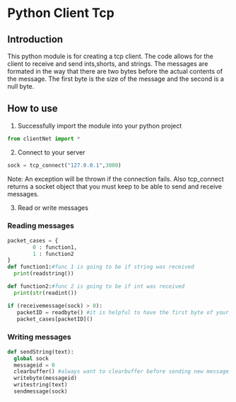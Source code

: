 # Python Client Tcp

## Introduction

This python module is for creating a tcp client. The code allows for the client to receive and send ints,shorts, and strings. The messages are formated in the way that there are two bytes before the actual contents of the message. The first byte is the size of the message and the second is a null byte.

## How to use

1. Successfully import the module into your python project

```python
from clientNet import *
```

2. Connect to your server

```python
sock = tcp_connect("127.0.0.1",3000)
```
Note: An exception will be thrown if the connection fails. Also tcp_connect returns a socket object that you must keep to be able to send and receive messages.

3. Read or write messages 

### Reading messages

```python
packet_cases = {
        0 : function1,
        1 : function2
}
def function1:#func 1 is going to be if string was received
  print(readstring())

def function2:#func 2 is going to be if int was received
  print(str(readint())
```
```python
if (receivemessage(sock) > 0):
   packetID = readbyte() #it is helpful to have the first byte of your message be what type of message it is
   packet_cases[packetID]()
```
### Writing messages
```python
def sendString(text):
  global sock
  messageid = 0
  clearbuffer() #always want to clearbuffer before sending new message
  writebyte(messageid)
  writestring(text)
  sendmessage(sock)
```
